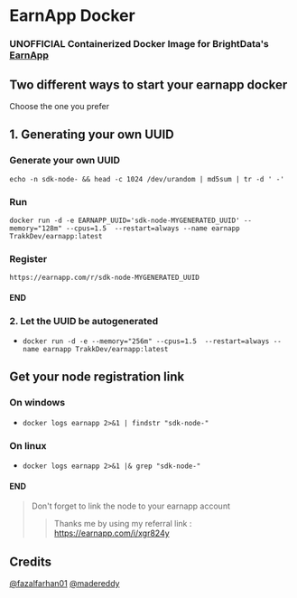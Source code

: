 # EarnApp Docker
### UNOFFICIAL Containerized Docker Image for BrightData's [EarnApp](https://earnapp.com/)

## Two different ways to start your earnapp docker
Choose the one you prefer

## 1. Generating your own UUID
### Generate your own UUID
 `echo -n sdk-node- && head -c 1024 /dev/urandom | md5sum | tr -d ' -' `
### Run
 `docker run -d -e EARNAPP_UUID='sdk-node-MYGENERATED_UUID' --memory="128m" --cpus=1.5  --restart=always --name earnapp TrakkDev/earnapp:latest `
### Register
 `https://earnapp.com/r/sdk-node-MYGENERATED_UUID`
#### END

### 2. Let the UUID be autogenerated
- `docker run -d -e --memory="256m" --cpus=1.5  --restart=always --name earnapp TrakkDev/earnapp:latest `

## Get your node registration link 
### On windows
- `docker logs earnapp 2>&1 | findstr "sdk-node-"`
### On linux
- `docker logs earnapp 2>&1 |& grep "sdk-node-"`
#### END

> Don't forget to link the node to your earnapp account
>> Thanks me by using my referral link : https://earnapp.com/i/xgr824y

## Credits
[@fazalfarhan01](https://github.com/fazalfarhan01/EarnApp-Docker)
[@madereddy](https://github.com/madereddy/EarnApp-Docker)